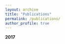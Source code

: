 ```yaml
---
layout: archive
title: "Publications"
permalink: /publications/
author_profile: true
---
```


**2017**
